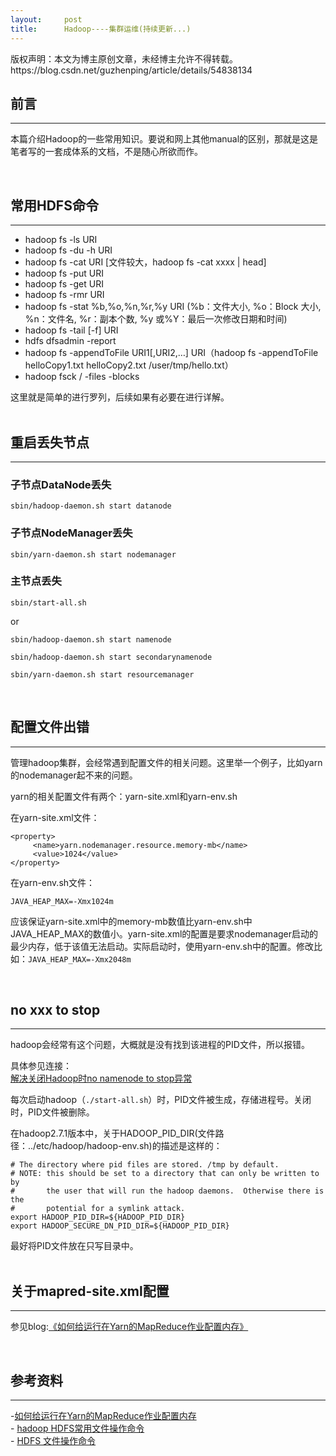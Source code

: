 ```yaml
---
layout:     post
title:      Hadoop----集群运维(持续更新...)
---
```

<div id="article_content" class="article_content clearfix csdn-tracking-statistics" data-pid="blog" data-mod="popu_307" data-dsm="post">
								<div class="article-copyright">
					版权声明：本文为博主原创文章，未经博主允许不得转载。					https://blog.csdn.net/guzhenping/article/details/54838134				</div>
								            <div id="content_views" class="markdown_views prism-atom-one-dark">
							<!-- flowchart 箭头图标 勿删 -->
							<svg xmlns="http://www.w3.org/2000/svg" style="display: none;"><path stroke-linecap="round" d="M5,0 0,2.5 5,5z" id="raphael-marker-block" style="-webkit-tap-highlight-color: rgba(0, 0, 0, 0);"></path></svg>
							<h2 id="前言">前言</h2>

<hr>

<p>本篇介绍Hadoop的一些常用知识。要说和网上其他manual的区别，那就是这是笔者写的一套成体系的文档，不是随心所欲而作。</p>

<p><br></p>

<h2 id="常用hdfs命令">常用HDFS命令</h2>

<hr>

<ul>
<li>hadoop fs -ls URI</li>
<li>hadoop fs -du -h URI</li>
<li>hadoop fs -cat URI [文件较大，hadoop fs -cat xxxx | head]</li>
<li>hadoop fs -put URI</li>
<li>hadoop fs -get URI</li>
<li>hadoop fs -rmr URI</li>
<li>hadoop fs -stat %b,%o,%n,%r,%y URI (%b：文件大小, %o：Block 大小, %n：文件名, %r：副本个数, %y 或%Y：最后一次修改日期和时间)</li>
<li>hadoop fs -tail [-f] URI</li>
<li>hdfs dfsadmin -report</li>
<li>hadoop fs -appendToFile URI1[,URI2,…] URI（hadoop fs -appendToFile helloCopy1.txt helloCopy2.txt /user/tmp/hello.txt）</li>
<li>hadoop fsck / -files -blocks</li>
</ul>

<p>这里就是简单的进行罗列，后续如果有必要在进行详解。 <br>
<br></p>

<h2 id="重启丢失节点">重启丢失节点</h2>

<hr>

<h3 id="子节点datanode丢失">子节点DataNode丢失</h3>

<p><code>sbin/hadoop-daemon.sh start datanode</code></p>



<h3 id="子节点nodemanager丢失">子节点NodeManager丢失</h3>

<p><code>sbin/yarn-daemon.sh start nodemanager</code></p>



<h3 id="主节点丢失">主节点丢失</h3>

<p><code>sbin/start-all.sh</code></p>

<p>or</p>

<p><code>sbin/hadoop-daemon.sh start namenode</code></p>

<p><code>sbin/hadoop-daemon.sh start secondarynamenode</code></p>

<p><code>sbin/yarn-daemon.sh start resourcemanager</code></p>

<p><br></p>

<h2 id="配置文件出错">配置文件出错</h2>

<hr>

<p>管理hadoop集群，会经常遇到配置文件的相关问题。这里举一个例子，比如yarn的nodemanager起不来的问题。</p>

<p>yarn的相关配置文件有两个：yarn-site.xml和yarn-env.sh</p>

<p>在yarn-site.xml文件：</p>

<pre class="prettyprint"><code class=" hljs xml"><span class="hljs-tag">&lt;<span class="hljs-title">property</span>&gt;</span>
     <span class="hljs-tag">&lt;<span class="hljs-title">name</span>&gt;</span>yarn.nodemanager.resource.memory-mb<span class="hljs-tag">&lt;/<span class="hljs-title">name</span>&gt;</span>
     <span class="hljs-tag">&lt;<span class="hljs-title">value</span>&gt;</span>1024<span class="hljs-tag">&lt;/<span class="hljs-title">value</span>&gt;</span>
<span class="hljs-tag">&lt;/<span class="hljs-title">property</span>&gt;</span></code></pre>

<p>在yarn-env.sh文件：</p>



<pre class="prettyprint"><code class=" hljs fix"><span class="hljs-attribute">JAVA_HEAP_MAX</span>=<span class="hljs-string">-Xmx1024m</span></code></pre>

<p>应该保证yarn-site.xml中的memory-mb数值比yarn-env.sh中JAVA_HEAP_MAX的数值小。yarn-site.xml的配置是要求nodemanager启动的最少内存，低于该值无法启动。实际启动时，使用yarn-env.sh中的配置。修改比如：<code>JAVA_HEAP_MAX=-Xmx2048m</code></p>

<p><br></p>

<h2 id="no-xxx-to-stop">no xxx to stop</h2>

<hr>

<p>hadoop会经常有这个问题，大概就是没有找到该进程的PID文件，所以报错。</p>

<p>具体参见连接： <br>
<a href="http://blog.csdn.net/gyqjn/article/details/50805472" rel="nofollow">解决关闭Hadoop时no namenode to stop异常</a></p>

<p>每次启动hadoop（<code>./start-all.sh</code>）时，PID文件被生成，存储进程号。关闭时，PID文件被删除。</p>

<p>在hadoop2.7.1版本中，关于HADOOP_PID_DIR(文件路径：../etc/hadoop/hadoop-env.sh)的描述是这样的：</p>

<pre class="prettyprint"><code class=" hljs mizar"># The directory where pid files are stored. /tmp <span class="hljs-keyword">by</span> default.
# NOTE: this should <span class="hljs-keyword">be</span> <span class="hljs-keyword">set</span> to a directory <span class="hljs-keyword">that</span> can only <span class="hljs-keyword">be</span> written to <span class="hljs-keyword">by</span>
#       the user <span class="hljs-keyword">that</span> will run the hadoop daemons.  Otherwise there <span class="hljs-keyword">is</span> the
#       potential <span class="hljs-keyword">for</span> a symlink attack.
export HADOOP_PID_DIR=${HADOOP_PID_DIR}
export HADOOP_SECURE_DN_PID_DIR=${HADOOP_PID_DIR}</code></pre>

<p>最好将PID文件放在只写目录中。 <br>
<br></p>

<h2 id="关于mapred-sitexml配置">关于mapred-site.xml配置</h2>

<hr>

<p>参见blog:<a href="https://www.iteblog.com/archives/1945" rel="nofollow">《如何给运行在Yarn的MapReduce作业配置内存》</a></p>

<p><br></p>

<h2 id="参考资料">参考资料</h2>

<hr>

<p>-<a href="https://www.iteblog.com/archives/1945" rel="nofollow">如何给运行在Yarn的MapReduce作业配置内存</a> <br>
- <a href="https://segmentfault.com/a/1190000002672666" rel="nofollow">hadoop HDFS常用文件操作命令</a> <br>
- <a href="http://book.51cto.com/art/201409/452359.htm" rel="nofollow">HDFS 文件操作命令</a></p>            </div>
						<link href="https://csdnimg.cn/release/phoenix/mdeditor/markdown_views-9e5741c4b9.css" rel="stylesheet">
                </div>